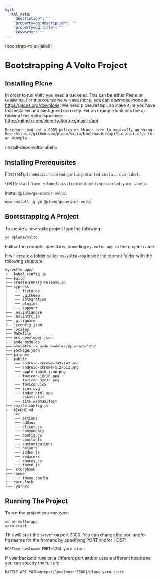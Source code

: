 ```yaml
---
myst:
  html_meta:
    "description": ""
    "property=og:description": ""
    "property=og:title": ""
    "keywords": ""
---
```


(bootstrap-volto-label)=

# Bootstrapping A Volto Project

## Installing Plone

In order to run Volto you need a backend.
This can be either Plone or Guillotina.
For this course we will use Plone, you can download Plone at <https://plone.org/download>.
We need plone.restapi, so make sure you have that installed and configured correctly.
For an example look into the api folder of the Volto repository: <https://github.com/plone/volto/tree/master/api>

```{warning}
Make sure you set a CORS policy or things tend to magically go wrong. See <https://github.com/plone/volto/blob/master/api/buildout.cfg> for an example.
```

(install-deps-volto-label)=

## Installing Prerequisites

First {ref}`plone6docs:frontend-getting-started-install-nvm-label`.

{ref}`Install Yarn <plone6docs:frontend-getting-started-yarn-label>`.

Install `@plone/generator-volto`:

```shell
npm install -g yo @plone/generator-volto
```

## Bootstrapping A Project

To create a new volto project type the following:

```shell
yo @plone/volto
```

Follow the prompts' questions, providing `my-volto-app` as the project name.

It will create a folder called `my-volto-app` inside the current folder with the following structure:

```console
my-volto-app/
├── babel.config.js
├── build
├── create-sentry-release.sh
├── cypress
│   ├── fixtures
│   ├── .gitkeep
│   ├── integration
│   ├── plugins
│   └── support
├── .eslintignore
├── .eslintrc.js
├── .gitignore
├── jsconfig.json
├── locales
├── Makefile
├── mrs.developer.json
├── node_modules
├── omelette -> node_modules/@plone/volto/
├── package.json
├── patches
├── public
│   ├── android-chrome-192x192.png
│   ├── android-chrome-512x512.png
│   ├── apple-touch-icon.png
│   ├── favicon-16x16.png
│   ├── favicon-32x32.png
│   ├── favicon.ico
│   ├── icon.svg
│   ├── index.html.spa
│   ├── robots.txt
│   └── site.webmanifest
├── razzle.config.js
├── README.md
├── src
│   ├── actions
│   ├── addons
│   ├── client.js
│   ├── components
│   ├── config.js
│   ├── constants
│   ├── customizations
│   ├── helpers
│   ├── index.js
│   ├── reducers
│   ├── routes.js
│   └── theme.js
├── .storybook
├── theme
│   └── theme.config
├── yarn.lock
└── .yarnrc
```

## Running The Project

To run the project you can type:

```shell
cd my-volto-app
yarn start
```

This will start the server on port 3000.
You can change the port and/or hostname for the frontend by specifying PORT and/or HOST:

```shell
HOST=my_hostname PORT=1234 yarn start
```

If your backend runs on a different port and/or uses a different hostname you can specify the full url:

```shell
RAZZLE_API_PATH=http://localhost:55001/plone yarn start
```
